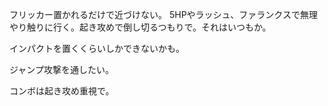 フリッカー置かれるだけで近づけない。
5HPやラッシュ、ファランクスで無理やり触りに行く。起き攻めで倒し切るつもりで。それはいつもか。

インパクトを置くくらいしかできないかも。

ジャンプ攻撃を通したい。

コンボは起き攻め重視で。

